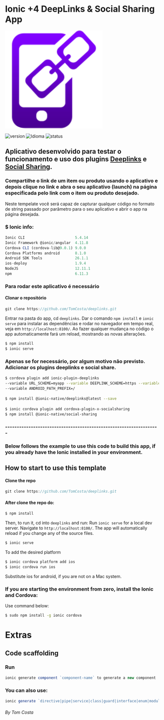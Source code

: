 
# Ionic +4 DeepLinks & Social Sharing App

![Homic](./src/assets/imgs/deeplinks.png)

![version][version-badge] ![Idioma][idioma] ![status][status-emprogresso]

## Aplicativo desenvolvido para testar o funcionamento e uso dos plugins [Deeplinks](https://ionicframework.com/docs/native/deeplinks) e [Social Sharing](https://ionicframework.com/docs/native/social-sharing).

### Compartilhe o link de um item ou produto usando o aplicativo e depois clique no link e abra o seu aplicativo (launch) na página especificada pelo link com o item ou produto desejado.

Neste tempelate você será capaz de capturar qualquer código no formato de string passado por parâmetro para o seu aplicativo e abrir o app na página desejada.

### $ Ionic info:
```javascript
Ionic CLI                       5.4.14
Ionic Framework @ionic/angular  4.11.8
Cordova CLI (cordova-lib@9.0.1) 9.0.0
Cordova Platforms android       8.1.0
Android SDK Tools               26.1.1
ios-deploy                      1.9.4 
NodeJS                          12.11.1
npm                             6.11.3 
```

### Para rodar este aplicativo é necessário
#### Clonar o repositório
```javascript
git clone https://github.com/TomCosta/deeplinks.git
``` 
Entrar na pasta do app, cd `deeplinks`.
Dar o comando `npm install` e `ionic serve` para instalar as dependências e rodar no navegador em tempo real, veja em `http://localhost:8100/`. Ao fazer qualquer mudança no código o app automaticamente fará um reload, mostrando as novas alterações.

```bash
$ npm install
$ ionic serve
```

### Apenas se for necessário, por algum motivo não previsto. Adicionar os plugins deeplinks e social share.

```bash
$ cordova plugin add ionic-plugin-deeplinks
--variable URL_SCHEME=myapp --variable DEEPLINK_SCHEME=https --variable DEEPLINK_HOST=example.com
--variable ANDROID_PATH_PREFIX=/

$ npm install @ionic-native/deeplinks@latest --save

$ ionic cordova plugin add cordova-plugin-x-socialsharing
$ npm install @ionic-native/social-sharing
```
### ------------------------------------------------------------------

### Below follows the example to use this code to build this app, if you already have the Ionic installed in your environment.

## How to start to use this template
#### Clone the repo
```javascript
git clone https://github.com/TomCosta/deeplinks.git
``` 
#### After clone the repo do:

```bash
$ npm install
```

Then, to run it, cd into `deeplinks` and run:
Run `ionic serve` for a local dev server. Navigate to `http://localhost:8100/`. The app will automatically reload if you change any of the source files.

```bash
$ ionic serve
```

To add the desired platform

```bash
$ ionic cordova platform add ios
$ ionic cordova run ios
```
Substitute ios for android, if you are not on a Mac system.

### If you are starting the environment from zero, install the Ionic and Cordova:

Use command below:

```bash
$ sudo npm install -g ionic cordova
```

# Extras
## Code scaffolding
### Run 
```javascript
ionic generate component `component-name` to generate a new component
```
### You can also use:
```javascript
ionic generate `directive|pipe|service|class|guard|interface|enum|module`
```

####
_By Tom Costa_

[CHANGELOG]: ./CHANGELOG.md
[version-badge]: https://img.shields.io/badge/version-1.0.0-blue.svg
[license-badge]: https://img.shields.io/badge/license-MIT-blue.svg
[status-emprogresso]: https://img.shields.io/badge/status-Em%20progresso-blueviolet
[idioma]: https://img.shields.io/badge/idioma-Portugu%C3%AAs-800060